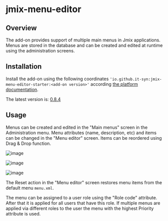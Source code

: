 # jmix-menu-editor

## Overview
The add-on provides support of multiple main menus in Jmix applications. Menus are stored in the database
and can be created and edited at runtime using the administration screens.

## Installation
Install the add-on using the following coordinates `'io.github.it-syn:jmix-menu-editor-starter:<add-on version>'`
according [the platform documentation](https://docs.jmix.io/jmix/studio/marketplace.html).

The latest version is: [0.8.4](https://repo1.maven.org/maven2/io/github/it-syn/jmix-menu-editor/0.8.4/)

## Usage
Menus can be created and edited in the "Main menus" screen in the Administration menu. Menu attributes (name, description, etc)
and items can be changed in the "Menu editor" screen. Items can be reordered using Drag & Drop function.

![image](https://user-images.githubusercontent.com/11490702/211078842-3d3eba44-fb3a-4a4d-a98f-54ef3dcf8b95.png)

![image](https://user-images.githubusercontent.com/11490702/211079118-cd1b182c-2b75-4c1f-974d-dd84076fb764.png)

![image](https://user-images.githubusercontent.com/11490702/211079299-80e010db-22ae-46fd-8e6e-7fcc36c28843.png)

The Reset action in the "Menu editor" screen restores menu items from the default menu `menu.xml`.

The menu can be assigned to a user role using the "Role code" attribute. After that it is applied for all users
that have this role. If multiple menus are applied via different roles to the user the menu with
the highest Priority attribute is used.
